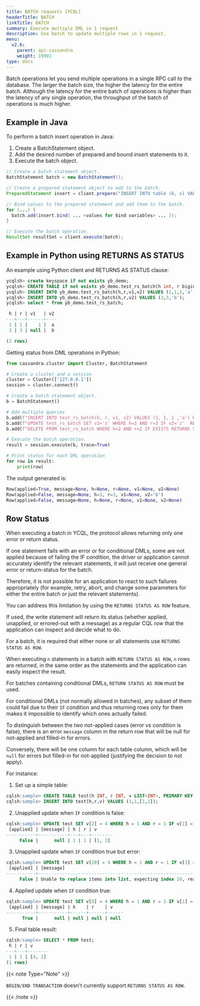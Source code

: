 ```yaml
---
title: BATCH requests [YCQL]
headerTitle: BATCH
linkTitle: BATCH
summary: Execute multiple DML in 1 request
description: Use batch to update multiple rows in 1 request.
menu:
  v2.6:
    parent: api-cassandra
    weight: 19991
type: docs
---
```


Batch operations let you send multiple operations in a single RPC call to the database. The larger the batch size,
the higher the latency for the entire batch. Although the latency for the entire batch of operations is higher than the latency of any single operation,
the throughput of the batch of operations is much higher.

## Example in Java

To perform a batch insert operation in Java:

1.  Create a BatchStatement object.
2. Add the desired number of prepared and bound insert statements to it.
3. Execute the batch object.

```java
// Create a batch statement object.
BatchStatement batch = new BatchStatement();

// Create a prepared statement object to add to the batch.
PreparedStatement insert = client.prepare("INSERT INTO table (k, v) VALUES (?, ?)");

// Bind values to the prepared statement and add them to the batch.
for (...) {
  batch.add(insert.bind( ... <values for bind variables> ... ));
}

// Execute the batch operation.
ResultSet resultSet = client.execute(batch);

```
## Example in Python using RETURNS AS STATUS

An example using Python client and RETURNS AS STATUS clause:

```sql
ycqlsh> create keyspace if not exists yb_demo;
ycqlsh> CREATE TABLE if not exists yb_demo.test_rs_batch(h int, r bigint, v1 int, v2 varchar, primary key (h, r));
ycqlsh> INSERT INTO yb_demo.test_rs_batch(h,r,v1,v2) VALUES (1,1,1,'a');
ycqlsh> INSERT INTO yb_demo.test_rs_batch(h,r,v2) VALUES (3,3,'b');
ycqlsh> select * from yb_demo.test_rs_batch;

 h | r | v1   | v2
---+---+------+----
 1 | 1 |    1 |  a
 3 | 3 | null |  b

(2 rows)
```

Getting status from DML operations in Python:

```python
from cassandra.cluster import Cluster, BatchStatement

# Create a cluster and a session
cluster = Cluster(['127.0.0.1'])
session = cluster.connect()

# Create a batch statement object.
b = BatchStatement()

# Add multiple queries
b.add(f"INSERT INTO test_rs_batch(h, r, v1, v2) VALUES (1, 1, 1 ,'a') RETURNS STATUS AS ROW")
b.add(f"UPDATE test_rs_batch SET v2='z' WHERE h=3 AND r=3 IF v2='z'  RETURNS STATUS AS ROW")
b.add(f"DELETE FROM test_rs_batch WHERE h=2 AND r=2 IF EXISTS RETURNS STATUS AS ROW")

# Execute the batch operation.
result = session.execute(b, trace=True)

# Print status for each DML operation
for row in result:
    print(row)
```

The output generated is:

```python
Row(applied=True, message=None, h=None, r=None, v1=None, v2=None)
Row(applied=False, message=None, h=3, r=3, v1=None, v2='b')
Row(applied=False, message=None, h=None, r=None, v1=None, v2=None)
```

## Row Status

When executing a batch in YCQL, the protocol allows returning only one error or return status.

If one statement fails with an error or for conditional DMLs, some are not applied because of failing the IF condition, the driver or application cannot accurately identify the relevant statements, it will just receive one general error or return-status for the batch.

Therefore, it is not possible for an application to react to such failures appropriately (for example, retry, abort,
and change some parameters for either the entire batch or just the relevant statements).

You can address this limitation by using the `RETURNS STATUS AS ROW` feature.


If used, the write statement will return its status (whether applied, unapplied, or errored-out with a message) as a regular CQL row that the application can inspect and decide what to do.

For a batch, it is required that either none or all statements use `RETURNS STATUS AS ROW`.


When executing `n` statements in a batch with `RETURN STATUS AS ROW`, `n` rows are returned, in the same order as the statements and the application can easily inspect the result.

For batches containing conditional DMLs, `RETURN STATUS AS ROW` must be used.

For conditional DMLs (not normally allowed in batches), any subset of them could fail due to
their `IF` condition and thus returning rows only for them makes it impossible to identify which ones actually failed.

To distinguish between the two not-applied cases (error vs condition is false), there is an error `message` column in the return row that will be null for not-applied and filled-in for errors.

Conversely, there will be one column for each table column, which will be `null` for errors but filled-in for not-applied (justifying the decision to not apply).

For instance:

1. Set up a simple table:
```sql
cqlsh:sample> CREATE TABLE test(h INT, r INT, v LIST<INT>, PRIMARY KEY(h,r)) WITH transactions={'enabled': true};
cqlsh:sample> INSERT INTO test(h,r,v) VALUES (1,1,[1,2]);
```

2. Unapplied update when `IF` condition is false:
```sql
cqlsh:sample> UPDATE test SET v[2] = 4 WHERE h = 1 AND r = 1 IF v[1] = 3 RETURNS STATUS AS ROW;
 [applied] | [message] | h | r | v
-----------+-----------+---+---+--------
     False |      null | 1 | 1 | [1, 2]
```

3. Unapplied update when `IF` condition true but error:
```sql
cqlsh:sample> UPDATE test SET v[20] = 4 WHERE h = 1 AND r = 1 IF v[1] = 2 RETURNS STATUS AS ROW;
 [applied] | [message]                                                                              | h    | r    | v
-----------+----------------------------------------------------------------------------------------+------+------+------
     False | Unable to replace items into list, expecting index 20, reached end of list with size 2 | null | null | null
```
4. Applied update when `IF` condition true:
```sql
cqlsh:sample> UPDATE test SET v[0] = 4 WHERE h = 1 AND r = 1 IF v[1] = 2 RETURNS STATUS AS ROW;
 [applied] | [message] | h    | r    | v
-----------+-----------+------+------+------
      True |      null | null | null | null
```
5. Final table result:
```sql
cqlsh:sample> SELECT * FROM test;
 h | r | v
---+---+--------
 1 | 1 | [4, 2]
(1 rows)
```

{{< note Type="Note" >}}

`BEGIN/END TRANSACTION` doesn't currently support `RETURNS STATUS AS ROW`.

{{< /note >}}
